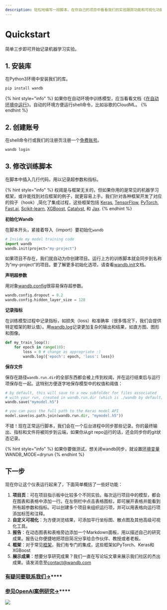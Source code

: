 ```yaml
---
description: 轻松地编写一段脚本，在你自己的项目中看看我们的实验跟踪功能和可视化功能。
---
```


# Quickstart

简单三步即可开始记录机器学习实验。

## 1. **安装库**

在Python3环境中安装我们的库。

```bash
pip install wandb
```

{% hint style="info" %}
 如果你在自动环境中训练模型，应当看看文档《[在自动环境中运行](https://docs.wandb.com/library/environment-variables)》。自动的环境方便运行shell命令，比如谷歌的CloudML。
{% endhint %}

## 2. **创建账号**

在shell命令行或我们的注册页注册一个[免费账号](https://wandb.ai/login?signup=true)。

```bash
wandb login
```

## 3. **修改训练脚本**

在脚本中插入几行代码，用以记录超参数和指标。

{% hint style="info" %}
权阈是与框架无关的，但如果你用的是常见的机器学习框架，或许能找到对应框架的例子，就更容易上手。我们针对各种框架开发了对应的钩子（hook）,简化了集成过程，这些框架包括  [Keras](https://docs.wandb.com/frameworks/keras), [TensorFlow](https://docs.wandb.com/frameworks/tensorflow), [PyTorch](https://docs.wandb.com/frameworks/pytorch), [Fast.ai](https://docs.wandb.com/frameworks/fastai), [Scikit-learn](https://docs.wandb.com/frameworks/scikit), [XGBoost](https://docs.wandb.com/frameworks/xgboost), [Catalyst](https://docs.wandb.com/frameworks/catalyst), 和 [Jax](https://docs.wandb.com/frameworks/jax-example).
{% endhint %}

**初始化Wandb**

在脚本开头，紧接着导入（import）要初始化`wandb`

```python
# Inside my model training code
import wandb
wandb.init(project="my-project")
```

如果项目不存在，我们就自动为你创建项目。运行上方的训练脚本就会同步到名称为“my-project”的项目。要了解更多初始化选项，请查看[wandb.init](https://docs.wandb.com/library/init)文档。

**声明超参数**

用对象[wandb.config](https://docs.wandb.com/library/config)很容易保存超参数。

```python
wandb.config.dropout = 0.2
wandb.config.hidden_layer_size = 128
```

**记录指标**

在训练模型过程中记录指标，如损失（loss）和准确率（很多情况下，我们会提供特定框架的默认值）。用[wandb.log](https://docs.wandb.com/library/log)记录更加复杂的输出和结果，如直方图、图形和图像。

```python
def my_train_loop():
    for epoch in range(10):
        loss = 0 # change as appropriate :)
        wandb.log({'epoch': epoch, 'loss': loss})
```

**保存文件**

保存在路径`wandb.run.dir`的全部东西都会被上传到权阈，并在运行结束后与运行项保存在一起。这特别方便逐字地保存模型中的权值和阈值：

```python
# by default, this will save to a new subfolder for files associated
# with your run, created in wandb.run.dir (which is ./wandb by default)
wandb.save("mymodel.h5")

# you can pass the full path to the Keras model API
model.save(os.path.join(wandb.run.dir, "mymodel.h5"))
```

不错！现在正常运行脚本，我们会在一个后台进程中同步那些记录。你的最终输出、指标和文件将被同步到云端，如果你从git repo运行的话，还会同步你的git状态记录。

{% hint style="info" %}
 如果你要做测试，想关闭wandb同步，就设置[环境变量](https://app.gitbook.com/@weights-and-biases/s/docs/~/drafts/-MKaPhwzNIegNuInaekR/library/environment-variables)WANDB\_MODE=dryrun
{% endhint %}

## **下一步**

现在你让这个仪表运行起来了，下面简单概括了一些好功能：

1. **项目页**：可在项目指示板中比较多个不同实验。每次运行项目中的模型，都会在图表和表格中添加一行。在左侧栏中点击表格图标，即可展开表格并能看到所有超参数和指标。可以创建多个项目来组织运行项，并可以用表格向运行项添加标签和注释。
2. **自定义可视化**：为方便浏览结果，可添加平行坐标图、散点图及其他高级可视化工具。
3. **报告**：在动态图表和表格旁边添加一个Markdown面板，用以描述自己的研究成果。报告让你便捷地把项目简况分享给合作伙伴、教授或者老板。
4. **框架**：对于常见[框架](https://app.gitbook.com/@weights-and-biases/s/docs/~/drafts/-MKaPhwzNIegNuInaekR/library/integrations)，我们有专门的集成，这些框架如PyTorch、Keras和XGBoost
5. **展示成果**：想要分享研究成果？我们一直在写论坛文章来展示我们社区的杰出成果。请发消息至[contact@wandb.com](mailto:contact@wandb.com)

### [**有疑问要联系我们→**](https://app.gitbook.com/@weights-and-biases/s/docs/~/drafts/-MKaPhwzNIegNuInaekR/company/getting-help)\*\*\*\*

### [**参见OpenAI案例研究→**](https://wandb.ai/openai/published-work/Learning-Dexterity-End-to-End--VmlldzoxMTUyMDQ)\*\*\*\*

![](../.gitbook/assets/image%20%2891%29.png)

